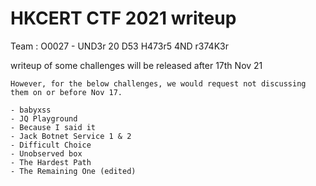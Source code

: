 # HKCERT CTF 2021 writeup
Team : O0027 - UND3r 20 D53 H473r5 4ND r374K3r

writeup of some challenges will be released after 17th Nov 21
```
However, for the below challenges, we would request not discussing them on or before Nov 17.

- babyxss
- JQ Playground
- Because I said it
- Jack Botnet Service 1 & 2
- Difficult Choice
- Unobserved box
- The Hardest Path
- The Remaining One (edited)


```
